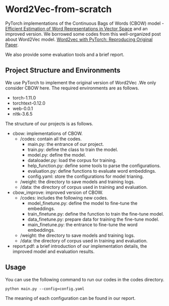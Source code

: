 # Word2Vec-from-scratch

PyTorch implementations of the Continuous Bags of Words (CBOW) model  - [Efficient Estimation of Word Representations in Vector Space](https://arxiv.org/abs/1301.3781) and an improved version. We borrowed some codes from this well-organized post about Word2Vec model. [Word2vec with PyTorch: Reproducing Original Paper](https://notrocketscience.blog/word2vec-with-pytorch-implementing-original-paper/).

We also provide some evaluation tools and a brief report.

## Project Structure and Environments
We use PyTorch to implement the original version of Word2Vec .We only consider CBOW here. The required environments are as follows.
- torch-1.11.0
- torchtext-0.12.0
- web-0.0.1
- nltk-3.6.5
  
The structure of our projects is as follows.
- cbow: implementations of CBOW.
    - /codes: contain all the codes.
        - main.py: the entrance of our project.
        - train.py: define the class to train the model.
        - model.py: define the model.
        - dataloader.py: load the corpus for training.
        - help\_function.py: define some tools to parse the configurations.
        - evaluation.py: define functions to evaluate word embeddings.
        - config.yaml: store the configurations for model trianing.
    - /weight: the directory to save models and training logs.
    - /data: the directory of corpus used in training and evaluation.
- cbow\_improve: improved version of CBOW.
    - /codes: includes the following new codes.
      - model\_finetune.py: define the model to fine-tune the embeddings.
      - train\_finetune.py: define the function to train the fine-tune model.
      - data\_finetune.py: prepare data for training the fine-tune model.
      - main\_finetune.py: the entrance to fine-tune the word embeddings.
    - /weight: the directory to save models and training logs.
    - /data: the directory of corpus used in training and evaluation.
- report.pdf: a brief introduction of our implementation details, the improved model and evaluation results.

## Usage
You can use the following command to run our codes in the codes directory.
```
python main.py --config=config.yaml
```
The meaning of each configuration can be found in our report.